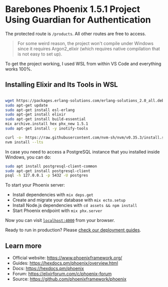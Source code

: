 # Barebones Phoenix 1.5.1 Project Using Guardian for Authentication

The protected route is `/products`. All other routes are free to access.

> For some weird reason, the project won't compile under Windows since it requires Argon2_elixir (which requires native compilation that is not easy to set up).

To get the project working, I used WSL from within VS Code and everything works 100%.

## Installing Elixir and Its Tools in WSL

```bash

wget https://packages.erlang-solutions.com/erlang-solutions_2.0_all.deb && sudo dpkg -i erlang-solutions_2.0_all.deb
sudo apt-get update
sudo apt-get install esl-erlang
sudo apt-get install elixir
sudo apt-get install build-essential
mix archive.install hex phx_new 1.5.1
sudo apt-get install -y inotify-tools

curl -o- https://raw.githubusercontent.com/nvm-sh/nvm/v0.35.3/install.sh | bas
nvm install --lts
```

In case you need to access a PostgreSQL instance that you installed inside Windows, you can do:

```bash
sudo apt install postgresql-client-common
sudo apt-get install postgresql-client
psql -h 127.0.0.1 -p 5432 -U postgres

```

To start your Phoenix server:

* Install dependencies with `mix deps.get`
* Create and migrate your database with `mix ecto.setup`
* Install Node.js dependencies with `cd assets && npm install`
* Start Phoenix endpoint with `mix phx.server`

Now you can visit [`localhost:4000`](http://localhost:4000) from your browser.

Ready to run in production? Please [check our deployment guides](https://hexdocs.pm/phoenix/deployment.html).

## Learn more

* Official website: https://www.phoenixframework.org/
* Guides: https://hexdocs.pm/phoenix/overview.html
* Docs: https://hexdocs.pm/phoenix
* Forum: https://elixirforum.com/c/phoenix-forum
* Source: https://github.com/phoenixframework/phoenix
